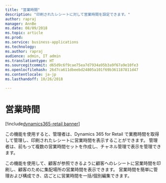 ```yaml
---
title: "営業時間"
description: "印刷されたレシートに対して営業時間を設定できます。"
author: rapraj
manager: AnnBe
ms.date: 08/09/2018
ms.topic: article
ms.prod: 
ms.service: business-applications
ms.technology: 
ms.author: rapraj
audience: admin, IT admin
ms.translationtype: HT
ms.sourcegitcommit: d65d9c6f9cae75ea7d7934a95b3a9f67a9e10fe3
ms.openlocfilehash: 26d7ca611dbeebd24805a101f69b361187811d47
ms.contentlocale: ja-jp
ms.lasthandoff: 10/26/2018

---
```


# <a name="store-hours"></a>営業時間

[!include[dynamics365-retail banner](../includes/dynamics365-retail.md)]

この機能を使用すると、管理者は、Dynamics 365 for Retail で業務時間を取得して管理し、印刷されたレシートに営業時間を表示することができます。 管理者は、前もって複数の営業時間セットを作成し、チャネル管理で表示を管理できます。 

この機能を使用して、顧客が参照できるように顧客へのレシートに営業時間を印刷し、顧客のために集配場所の営業時間を表示できます。 営業時間を簡単に管理および構成でき、店ごとに営業時間を一括/個別編集できます。

<!--
### Who uses this feature
This feature is intended for retail administrators. It works without any additional setup. 
### Setup required
This feature must be enabled in **System parameters** by an administrator. 
## Status
### Development status
In development
#### Target timeframe
October 2018
### Regional availability
Global
-->

